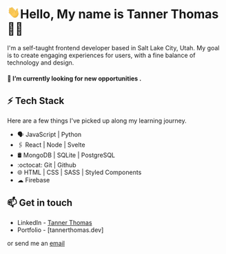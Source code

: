 # <img src="https://raw.githubusercontent.com/ABSphreak/ABSphreak/master/gifs/Hi.gif" width="30px">Hello, My name is Tanner Thomas 👨‍💻

I'm a self-taught frontend developer based in Salt Lake City, Utah. My goal is to create engaging experiences for users, with a fine balance of technology and design.

#### 🔭 I’m currently looking for new opportunities .


## ⚡ Tech Stack

Here are a few things I've picked up along my learning journey.

* 🗣 JavaScript | Python 
* 🖇️ React | Node | Svelte
* 🛢️ MongoDB | SQLite | PostgreSQL
* :octocat: Git | Github
* 🌐 HTML | CSS | SASS | Styled Components 
* ☁ Firebase

## 📫 Get in touch
- LinkedIn - [Tanner Thomas](https://in.linkedin.com/in/tanner-thomas)
- Portfolio - [tannerthomas.dev]

 or send me an [email](mailto:codetann@gmail.com)
